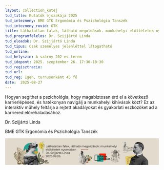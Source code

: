 ```yaml
---
layout: collection_kutej
tud_title: Kutatók éjszakája 2025
tud_intezmeny: BME GTK Ergonómia és Pszichológia Tanszék
tud_intezmeny_rovid: GTK
title: Láthatatlan falak, látható megoldások. munkahelyi előítéletek nyomában
tud_programfelelos: Dr. Szijjártó Linda
tud_eloadok: Dr. Szijjártó Linda
tud_tipus: Csak személyes jelenléttel látogatható
tud_online: 
tud_helyszin: A szárny 202-es terem
tud_idopont: 2025. szeptember 26. 17:30-18:30
tud_regisztracio: 
tud_url: 
tud_reg: Igen, turnusonként 45 fő
date:  2025-08-27
---
```


Hogyan segíthet a pszichológia, hogy magabiztosan érd el a következő karrierlépésed, és hatékonyan navigálj a munkahelyi kihívások közt? 
Ez az interaktív műhely feltárja a rejtett akadályokat és gyakorlati eszközöket ad a karriered előrehaladásához.


Dr. Szijjártó Linda

BME GTK Ergonómia és Pszichológia Tanszék

![Láthatatlan falak, látható megoldások: munkahelyi előítéletek nyomában](../2025/images/lathatatlan-falak-lathato-megoldasok-munkahelyi-eloiteletek-nyomaban.jpg)
